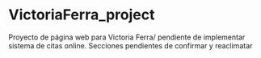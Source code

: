 # VictoriaFerra_project
Proyecto de página web para Victoria Ferra/ pendiente de implementar sistema de citas online. Secciones pendientes de confirmar y reaclimatar
